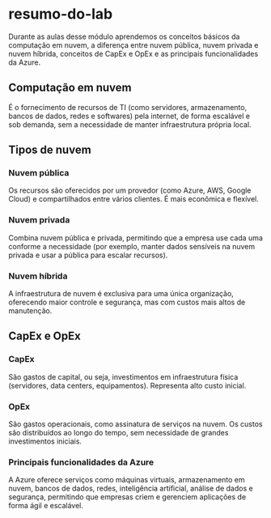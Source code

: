 # resumo-do-lab

Durante as aulas desse módulo aprendemos os conceitos básicos da computação em nuvem, a diferença entre nuvem pública, nuvem privada e nuvem híbrida, conceitos de CapEx e OpEx e as principais funcionalidades da Azure.

## Computação em nuvem
É o fornecimento de recursos de TI (como servidores, armazenamento, bancos de dados, redes e softwares) pela internet, de forma escalável e sob demanda, sem a necessidade de manter infraestrutura própria local.

## Tipos de nuvem
### Nuvem pública
Os recursos são oferecidos por um provedor (como Azure, AWS, Google Cloud) e compartilhados entre vários clientes. É mais econômica e flexível.

### Nuvem privada
Combina nuvem pública e privada, permitindo que a empresa use cada uma conforme a necessidade (por exemplo, manter dados sensíveis na nuvem privada e usar a pública para escalar recursos).

### Nuvem híbrida
A infraestrutura de nuvem é exclusiva para uma única organização, oferecendo maior controle e segurança, mas com custos mais altos de manutenção.

## CapEx e OpEx

### CapEx
São gastos de capital, ou seja, investimentos em infraestrutura física (servidores, data centers, equipamentos). Representa alto custo inicial.

### OpEx
São gastos operacionais, como assinatura de serviços na nuvem. Os custos são distribuídos ao longo do tempo, sem necessidade de grandes investimentos iniciais.

### Principais funcionalidades da Azure
A Azure oferece serviços como máquinas virtuais, armazenamento em nuvem, bancos de dados, redes, inteligência artificial, análise de dados e segurança, permitindo que empresas criem e gerenciem aplicações de forma ágil e escalável.
